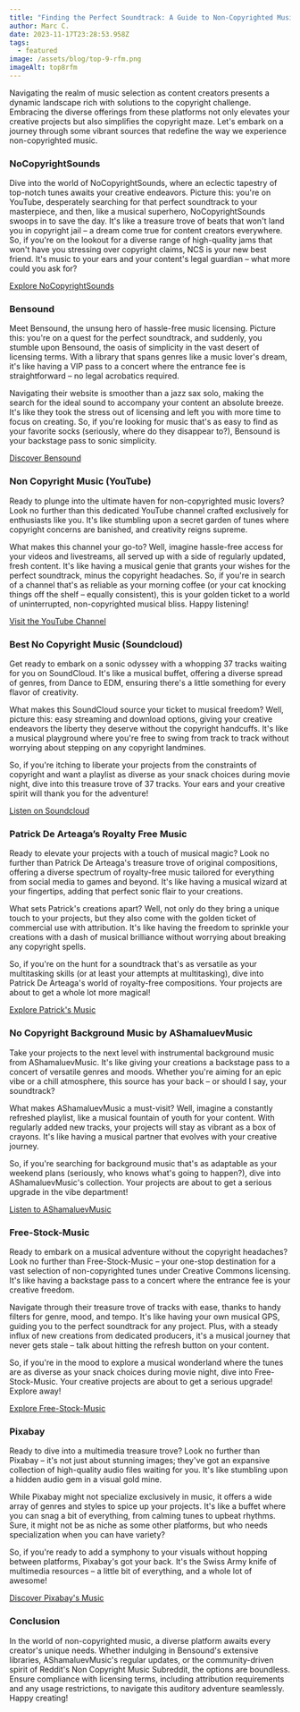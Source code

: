 ```yaml
---
title: "Finding the Perfect Soundtrack: A Guide to Non-Copyrighted Music"
author: Marc C.
date: 2023-11-17T23:28:53.958Z
tags:
  - featured
image: /assets/blog/top-9-rfm.png
imageAlt: top8rfm
---
```

Navigating the realm of music selection as content creators presents a dynamic landscape rich with solutions to the copyright challenge. Embracing the diverse offerings from these platforms not only elevates your creative projects but also simplifies the copyright maze. Let's embark on a journey through some vibrant sources that redefine the way we experience non-copyrighted music.

### **NoCopyrightSounds**

Dive into the world of NoCopyrightSounds, where an eclectic tapestry of top-notch tunes awaits your creative endeavors. Picture this: you're on YouTube, desperately searching for that perfect soundtrack to your masterpiece, and then, like a musical superhero, NoCopyrightSounds swoops in to save the day. It's like a treasure trove of beats that won't land you in copyright jail – a dream come true for content creators everywhere. So, if you're on the lookout for a diverse range of high-quality jams that won't have you stressing over copyright claims, NCS is your new best friend. It's music to your ears and your content's legal guardian – what more could you ask for?

[Explore NoCopyrightSounds](https://ncs.io/music)

### **Bensound**

Meet Bensound, the unsung hero of hassle-free music licensing. Picture this: you're on a quest for the perfect soundtrack, and suddenly, you stumble upon Bensound, the oasis of simplicity in the vast desert of licensing terms. With a library that spans genres like a music lover's dream, it's like having a VIP pass to a concert where the entrance fee is straightforward – no legal acrobatics required.

Navigating their website is smoother than a jazz sax solo, making the search for the ideal sound to accompany your content an absolute breeze. It's like they took the stress out of licensing and left you with more time to focus on creating. So, if you're looking for music that's as easy to find as your favorite socks (seriously, where do they disappear to?), Bensound is your backstage pass to sonic simplicity.

[Discover Bensound](https://www.bensound.com/royalty-free-music)

### **Non Copyright Music (YouTube)**

Ready to plunge into the ultimate haven for non-copyrighted music lovers? Look no further than this dedicated YouTube channel crafted exclusively for enthusiasts like you. It's like stumbling upon a secret garden of tunes where copyright concerns are banished, and creativity reigns supreme.

What makes this channel your go-to? Well, imagine hassle-free access for your videos and livestreams, all served up with a side of regularly updated, fresh content. It's like having a musical genie that grants your wishes for the perfect soundtrack, minus the copyright headaches. So, if you're in search of a channel that's as reliable as your morning coffee (or your cat knocking things off the shelf – equally consistent), this is your golden ticket to a world of uninterrupted, non-copyrighted musical bliss. Happy listening!

[Visit the YouTube Channel](https://www.youtube.com/channel/UCkAEjuaeGI1q6GwORXkz19g)

### **Best No Copyright Music (Soundcloud)**

Get ready to embark on a sonic odyssey with a whopping 37 tracks waiting for you on SoundCloud. It's like a musical buffet, offering a diverse spread of genres, from Dance to EDM, ensuring there's a little something for every flavor of creativity.

What makes this SoundCloud source your ticket to musical freedom? Well, picture this: easy streaming and download options, giving your creative endeavors the liberty they deserve without the copyright handcuffs. It's like a musical playground where you're free to swing from track to track without worrying about stepping on any copyright landmines.

So, if you're itching to liberate your projects from the constraints of copyright and want a playlist as diverse as your snack choices during movie night, dive into this treasure trove of 37 tracks. Your ears and your creative spirit will thank you for the adventure!

[Listen on Soundcloud](https://soundcloud.com/best_no_copyright_music)

### **Patrick De Arteaga’s Royalty Free Music**

Ready to elevate your projects with a touch of musical magic? Look no further than Patrick De Arteaga's treasure trove of original compositions, offering a diverse spectrum of royalty-free music tailored for everything from social media to games and beyond. It's like having a musical wizard at your fingertips, adding that perfect sonic flair to your creations.

What sets Patrick's creations apart? Well, not only do they bring a unique touch to your projects, but they also come with the golden ticket of commercial use with attribution. It's like having the freedom to sprinkle your creations with a dash of musical brilliance without worrying about breaking any copyright spells.

So, if you're on the hunt for a soundtrack that's as versatile as your multitasking skills (or at least your attempts at multitasking), dive into Patrick De Arteaga's world of royalty-free compositions. Your projects are about to get a whole lot more magical!

[Explore Patrick's Music](https://patrickdearteaga.com/royalty-free-music/)

### **No Copyright Background Music by AShamaluevMusic**

Take your projects to the next level with instrumental background music from AShamaluevMusic. It's like giving your creations a backstage pass to a concert of versatile genres and moods. Whether you're aiming for an epic vibe or a chill atmosphere, this source has your back – or should I say, your soundtrack?

What makes AShamaluevMusic a must-visit? Well, imagine a constantly refreshed playlist, like a musical fountain of youth for your content. With regularly added new tracks, your projects will stay as vibrant as a box of crayons. It's like having a musical partner that evolves with your creative journey.

So, if you're searching for background music that's as adaptable as your weekend plans (seriously, who knows what's going to happen?), dive into AShamaluevMusic's collection. Your projects are about to get a serious upgrade in the vibe department!

[Listen to AShamaluevMusic](https://www.ashamaluevmusic.com/no-copyright-music)[](https://www.reddit.com/r/noncopyrightmusic/)

### **Free-Stock-Music**

Ready to embark on a musical adventure without the copyright headaches? Look no further than Free-Stock-Music – your one-stop destination for a vast selection of non-copyrighted tunes under Creative Commons licensing. It's like having a backstage pass to a concert where the entrance fee is your creative freedom.

Navigate through their treasure trove of tracks with ease, thanks to handy filters for genre, mood, and tempo. It's like having your own musical GPS, guiding you to the perfect soundtrack for any project. Plus, with a steady influx of new creations from dedicated producers, it's a musical journey that never gets stale – talk about hitting the refresh button on your content.

So, if you're in the mood to explore a musical wonderland where the tunes are as diverse as your snack choices during movie night, dive into Free-Stock-Music. Your creative projects are about to get a serious upgrade! Explore away! 

[Explore Free-Stock-Music](https://www.free-stock-music.com/)

### **Pixabay**

Ready to dive into a multimedia treasure trove? Look no further than Pixabay – it's not just about stunning images; they've got an expansive collection of high-quality audio files waiting for you. It's like stumbling upon a hidden audio gem in a visual gold mine.

While Pixabay might not specialize exclusively in music, it offers a wide array of genres and styles to spice up your projects. It's like a buffet where you can snag a bit of everything, from calming tunes to upbeat rhythms. Sure, it might not be as niche as some other platforms, but who needs specialization when you can have variety?

So, if you're ready to add a symphony to your visuals without hopping between platforms, Pixabay's got your back. It's the Swiss Army knife of multimedia resources – a little bit of everything, and a whole lot of awesome! 

[Discover Pixabay's Music](https://pixabay.com/music/)

### **Conclusion**

In the world of non-copyrighted music, a diverse platform awaits every creator's unique needs. Whether indulging in Bensound's extensive libraries, AShamaluevMusic's regular updates, or the community-driven spirit of Reddit's Non Copyright Music Subreddit, the options are boundless. Ensure compliance with licensing terms, including attribution requirements and any usage restrictions, to navigate this auditory adventure seamlessly. Happy creating!